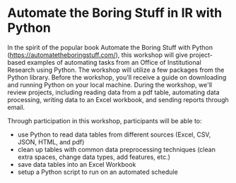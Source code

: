 # Automate the Boring Stuff in IR with Python

In the spirit of the popular book Automate the Boring Stuff with Python (https://automatetheboringstuff.com/), this workshop will give project-based examples of automating tasks from an Office of Institutional Research using Python. The workshop will utilize a few packages from the Python library. Before the workshop, you'll receive a guide on downloading and running Python on your local machine. During the workshop, we'll review projects, including reading data from a pdf table, automating data processing, writing data to an Excel workbook, and sending reports through email.

Through participation in this workshop, participants will be able to:
- use Python to read data tables from different sources (Excel, CSV, JSON, HTML, and pdf)
- clean up tables with common data preprocessing techniques (clean extra spaces, change data types, add features, etc.)
- save data tables into an Excel Workbook
- setup a Python script to run on an automated schedule
